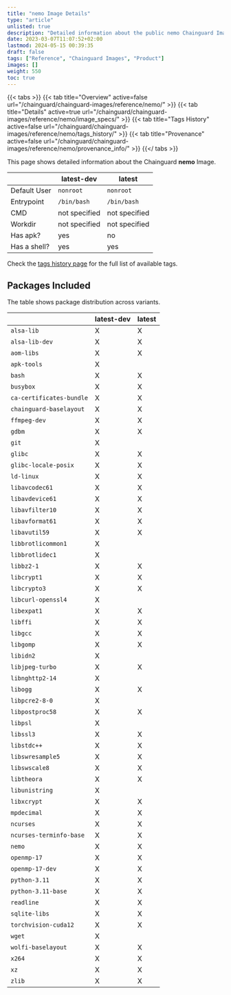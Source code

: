 ```yaml
---
title: "nemo Image Details"
type: "article"
unlisted: true
description: "Detailed information about the public nemo Chainguard Image."
date: 2023-03-07T11:07:52+02:00
lastmod: 2024-05-15 00:39:35
draft: false
tags: ["Reference", "Chainguard Images", "Product"]
images: []
weight: 550
toc: true
---
```


{{< tabs >}}
{{< tab title="Overview" active=false url="/chainguard/chainguard-images/reference/nemo/" >}}
{{< tab title="Details" active=true url="/chainguard/chainguard-images/reference/nemo/image_specs/" >}}
{{< tab title="Tags History" active=false url="/chainguard/chainguard-images/reference/nemo/tags_history/" >}}
{{< tab title="Provenance" active=false url="/chainguard/chainguard-images/reference/nemo/provenance_info/" >}}
{{</ tabs >}}

This page shows detailed information about the Chainguard **nemo** Image.

|              | latest-dev    | latest        |
|--------------|---------------|---------------|
| Default User | `nonroot`     | `nonroot`     |
| Entrypoint   | `/bin/bash`   | `/bin/bash`   |
| CMD          | not specified | not specified |
| Workdir      | not specified | not specified |
| Has apk?     | yes           | no            |
| Has a shell? | yes           | yes           |

Check the [tags history page](/chainguard/chainguard-images/reference/nemo/tags_history/) for the full list of available tags.

## Packages Included
The table shows package distribution across variants.

|                          | latest-dev | latest |
|--------------------------|------------|--------|
| `alsa-lib`               | X          | X      |
| `alsa-lib-dev`           | X          | X      |
| `aom-libs`               | X          | X      |
| `apk-tools`              | X          |        |
| `bash`                   | X          | X      |
| `busybox`                | X          | X      |
| `ca-certificates-bundle` | X          | X      |
| `chainguard-baselayout`  | X          | X      |
| `ffmpeg-dev`             | X          | X      |
| `gdbm`                   | X          | X      |
| `git`                    | X          |        |
| `glibc`                  | X          | X      |
| `glibc-locale-posix`     | X          | X      |
| `ld-linux`               | X          | X      |
| `libavcodec61`           | X          | X      |
| `libavdevice61`          | X          | X      |
| `libavfilter10`          | X          | X      |
| `libavformat61`          | X          | X      |
| `libavutil59`            | X          | X      |
| `libbrotlicommon1`       | X          |        |
| `libbrotlidec1`          | X          |        |
| `libbz2-1`               | X          | X      |
| `libcrypt1`              | X          | X      |
| `libcrypto3`             | X          | X      |
| `libcurl-openssl4`       | X          |        |
| `libexpat1`              | X          | X      |
| `libffi`                 | X          | X      |
| `libgcc`                 | X          | X      |
| `libgomp`                | X          | X      |
| `libidn2`                | X          |        |
| `libjpeg-turbo`          | X          | X      |
| `libnghttp2-14`          | X          |        |
| `libogg`                 | X          | X      |
| `libpcre2-8-0`           | X          |        |
| `libpostproc58`          | X          | X      |
| `libpsl`                 | X          |        |
| `libssl3`                | X          | X      |
| `libstdc++`              | X          | X      |
| `libswresample5`         | X          | X      |
| `libswscale8`            | X          | X      |
| `libtheora`              | X          | X      |
| `libunistring`           | X          |        |
| `libxcrypt`              | X          | X      |
| `mpdecimal`              | X          | X      |
| `ncurses`                | X          | X      |
| `ncurses-terminfo-base`  | X          | X      |
| `nemo`                   | X          | X      |
| `openmp-17`              | X          | X      |
| `openmp-17-dev`          | X          | X      |
| `python-3.11`            | X          | X      |
| `python-3.11-base`       | X          | X      |
| `readline`               | X          | X      |
| `sqlite-libs`            | X          | X      |
| `torchvision-cuda12`     | X          | X      |
| `wget`                   | X          |        |
| `wolfi-baselayout`       | X          | X      |
| `x264`                   | X          | X      |
| `xz`                     | X          | X      |
| `zlib`                   | X          | X      |

